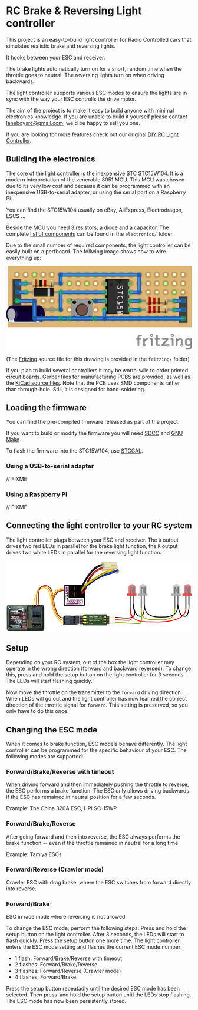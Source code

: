 # RC Brake & Reversing Light controller

This project is an easy-to-build light controller for Radio Controlled cars that simulates realistic brake and reversing lights.

It hooks between your ESC and receiver.

The brake lights automatically turn on for a short, random time when the throttle goes to neutral. The reversing lights turn on when driving backwards.

The light controller supports various ESC modes to ensure the lights are in sync with the way your ESC controlls the drive motor.

The aim of the project is to make it easy to build anyone with minimal electronics knowledge. If you are unable to build it yourself please contact [laneboysrc@gmail.com](laneboysrc@gmail.com); we'd be happy to sell you one.

If you are looking for more features check out our original [DIY RC Light Controller](https://github.com/laneboysrc/rc-light-controller).


## Building the electronics

The core of the light controller is the inexpensive STC STC15W104. It is a modern interpretation of the venerable 8051 MCU. This MCU was chosen due to its very low cost and because it can be programmed with an inexpensive USB-to-serial adapter, or using the serial port on a Raspberry Pi.

You can find the STC15W104 usually on eBay, AliExpress, Electrodragon, LSCS ...

Beside the MCU you need 3 resistors, a diode and a capacitor. The complete [list of components](electronics/BOM%20-%20Bill%20of%20Materials.txt) can be found in the `electronics/` folder

Due to the small number of required components, the light controller can be easily built on a perfboard. The follwing image shows how to wire everything up:

![Perfboard construction](electronics/rc-brake-lights_breadboard.png)

(The [Fritzing](http://fritzing.org) source file for this drawing is provided in the `fritzing/` folder)

If you plan to build several controllers it may be worth-wile to order printed circuit boards. [Gerber files](gerber-rc-brake-lights.zip) for manufacturing PCBS are provided, as well as the [KiCad source files](electronics/). Note that the PCB uses SMD components rather than through-hole. Still, it is designed for hand-soldering.


## Loading the firmware

You can find the pre-compiled firmware released as part of the project.

If you want to build or modify the firmware you will need [SDCC](http://sdcc.sourceforge.net) and [GNU Make](https://www.gnu.org/software/make/).

To flash the firmware into the STC15W104, use [STCGAL](https://github.com/grigorig/stcgal).

### Using a USB-to-serial adapter

// FIXME

### Using a Raspberry Pi

// FIXME


## Connecting the light controller to your RC system

The light controller plugs between your ESC and receiver. The `B` output drives two red LEDs in parallel for the brake light function, the `R` output drives two white LEDs in parallel for the reversing light function.

![Wiring diagram](doc/rc-brake-lights-wiring.png)


## Setup

Depending on your RC system, out of the box the light controller may operate in the wrong direction (forward and backward reversed). To change this, press and hold the setup button on the light controller for 3 seconds. The LEDs will start flashing quickly.

Now move the throttle on the transmitter to the `forward` driving direction. When LEDs will go out and the light controller has now learned the correct direction of the throttle signal for `forward`. This setting is preserved, so you only have to do this once.


## Changing the ESC mode

When it comes to brake function, ESC models behave differently. The light controller can be programmed for the specific behaviour of your ESC. The following modes are supported:

### Forward/Brake/Reverse with timeout
When driving forward and then immediately pushing the throttle to reverse, the ESC performs a brake function. The ESC only allows driving backwards if the ESC has remained in neutral position for a few seconds.

Example: The China 320A ESC, HPI SC-15WP

### Forward/Brake/Reverse
After going forward and then into reverse, the ESC always performs the brake function -- even if the throttle remained in neutral for a long time.

Example: Tamiya ESCs

### Forward/Reverse (Crawler mode)
Crawler ESC with drag brake, where the ESC switches from forward directly
into reverse.

### Forward/Brake
ESC in race mode where reversing is not allowed.


To change the ESC mode, perform the following steps:
Press and hold the setup button on the light controller. After 3 seconds, the LEDs will start to flash quickly. Press the setup button one more time. The light controller enters the ESC mode setting and flashes the current ESC mode number:

* 1 flash: Forward/Brake/Reverse with timeout
* 2 flashes: Forward/Brake/Reverse
* 3 flashes: Forward/Reverse (Crawler mode)
* 4 flashes: Forward/Brake

Press the setup button repeatadly until the desired ESC mode has been selected. Then press-and hold the setup button unitl the LEDs stop flashing. The ESC mode has now been persistently stored.


